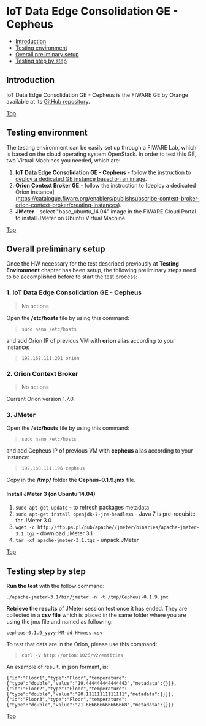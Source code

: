 # IoT Data Edge Consolidation GE - Cepheus #

* [Introduction](#introduction)
* [Testing environment](#testing-environment)
* [Overall preliminary setup](#overall-preliminary-setup)
* [Testing step by step](#testing-step-by-step)


## Introduction ##

IoT Data Edge Consolidation GE - Cepheus is the FIWARE GE by Orange available at its [GitHub repository](https://github.com/Orange-OpenSource/fiware-cepheus).

[Top](#iot-data-edge-consolidation-ge---cepheus)

## Testing environment ##

The testing environment can be easily set up through a FIWARE Lab, which is based on the cloud operating system OpenStack. 
In order to test this GE, two Virtual Machines you needed, which are: 

1. **IoT Data Edge Consolidation GE - Cepheus** - follow the instruction to [deploy a dedicated GE instance based on an image](https://catalogue.fiware.org/enablers/iot-data-edge-consolidation-ge-cepheus/creating-instances ).
2. **Orion Context Broker GE** - follow the instruction to [deploy a dedicated Orion instance] (https://catalogue.fiware.org/enablers/publishsubscribe-context-broker-orion-context-broker/creating-instances).
3. **JMeter** - select "base_ubuntu_14.04" image in the FIWARE Cloud Portal to install JMeter on Ubuntu Virtual Machine.


[Top](#iot-data-edge-consolidation-ge---cepheus)

## Overall preliminary setup ##

Once the HW necessary for the test described previously at **Testing Environment** chapter has been setup, the following preliminary steps need to be accomplished before to start the test process:

### 1. IoT Data Edge Consolidation GE - Cepheus ###

> No actions

Open the **/etc/hosts** file by using this command:

> `sudo nano /etc/hosts` 

and add Orion IP of previous VM with **orion** alias according to your instance: 

> `192.168.111.201 orion`

### 2. Orion Context Broker ###

> No actions

Current Orion version 1.7.0.

### 3. JMeter ###

Open the **/etc/hosts** file by using this command:

> `sudo nano /etc/hosts` 

and add Cepheus IP of previous VM with **cepheus** alias according to your instance: 

> `192.168.111.196 cepheus`


Copy in the **/tmp/** folder the **Cephus-0.1.9.jmx** file.


#### Install JMeter 3 (on Ubuntu 14.04) ####

1. `sudo apt-get update` - to refresh packages metadata
2. `sudo apt-get install openjdk-7-jre-headless` - Java 7 is pre-requisite for JMeter 3.0
3. `wget -c http://ftp.ps.pl/pub/apache//jmeter/binaries/apache-jmeter-3.1.tgz` - download JMeter 3.1
4. `tar -xf apache-jmeter-3.1.tgz` - unpack JMeter

[Top](#iot-data-edge-consolidation-ge---cepheus)

## Testing step by step ##

**Run the test** with the follow command: 

`./apache-jmeter-3.1/bin/jmeter -n -t /tmp/Cepheus-0.1.9.jmx`

**Retrieve the results** of JMeter session test once it has ended. They are collected in a **csv file** which is placed in the same folder where you are using the jmx file and named as following: 

`cepheus-0.1.9_yyyy-MM-dd HHmmss.csv`

To test that data are in the Orion, please use this command:

> `curl -v http://orion:1026/v2/entities`

An example of result, in json formant, is:

`{"id":"Floor1","type":"Floor","temperature":{"type":"double","value":"19.444444444444443","metadata":{}}},
{"id":"Floor2","type":"Floor","temperature":{"type":"double","value":"20.11111111111111","metadata":{}}},{"id":"Floor3","type":"Floor","temperature":{"type":"double","value":"21.666666666666668","metadata":{}}}`

[Top](#iot-data-edge-consolidation-ge---cepheus)